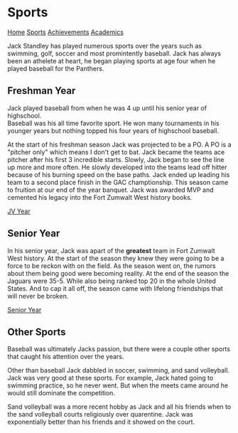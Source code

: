 # Sports

[Home](index.md) [Sports](achievements.md) [Achievements](achievements1.md)  [Academics](academics.md)

Jack Standley has played numerous sports over the years such as swimming, golf, soccer and most promintently baseball. Jack has always been an athelete at heart, he began playing sports at age four when he played baseball for the Panthers.  

## Freshman Year

Jack played baseball from when he was 4 up until his senior year of highschool.  
Baseball was his all time favorite sport. He won many tournaments in his younger years but nothing topped his four years of highschool baseball.  

At the start of his freshman season Jack was projected to be a PO. A PO is a "pitcher only" which means I don't get to bat. Jack became the teams ace pitcher after his first 3 incredible starts. Slowly, Jack began to see the line up more and more often. He slowly developed into the teams lead off hitter because of his burning speed on the base paths. Jack ended up leading his team to a second place finish in the GAC champtionship.
This season came to fruition at our end of the year banquet. Jack was awarded MVP and cemented his legacy into the Fort Zumwalt West history books.  

[JV Year](https://fzwnews.com/sports/2019/05/02/for-the-love-of-the-game/)

## Senior Year

In his senior year, Jack was apart of the **greatest** team in Fort Zumwalt West history.
At the start of the season they knew they were going to be a force to be reckon with on the field. As the season went on, the rumors about them being good were becoming reality. At the end of the season the Jaguars were 35-5. While also being ranked top 20 in the whole United States. And to cap it all off, the season came with lifelong friendships that will never be broken.  

[Senior Year](https://www.stltoday.com/sports/high-school/baseball/perrys-versatility-helps-fort-zumwalt-west-down-holt-for-district-championship/article_42e674b4-baa6-11eb-b688-dba641188439.html)

## Other Sports

Baseball was ultimately Jacks passion, but there were a couple other sports that caught his attention over the years.  

Other than baseball Jack dabbled in soccer, swimming, and sand volleyball. Jack was very good at these sports. For example, Jack hated going to swimming practice, so he never went. But when the meets came around he would still dominate the competition.  

Sand volleyball was a more recent hobby as Jack and all his friends when to the sand volleyball courts religiously over quarentine. Jack was exponentially better than his friends and it showed on the court.
